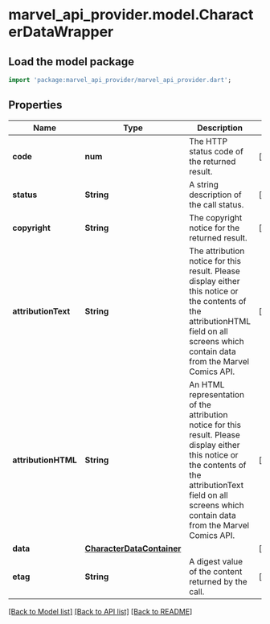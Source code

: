 # marvel_api_provider.model.CharacterDataWrapper

## Load the model package
```dart
import 'package:marvel_api_provider/marvel_api_provider.dart';
```

## Properties
Name | Type | Description | Notes
------------ | ------------- | ------------- | -------------
**code** | **num** | The HTTP status code of the returned result. | [optional] 
**status** | **String** | A string description of the call status. | [optional] 
**copyright** | **String** | The copyright notice for the returned result. | [optional] 
**attributionText** | **String** | The attribution notice for this result.  Please display either this notice or the contents of the attributionHTML field on all screens which contain data from the Marvel Comics API. | [optional] 
**attributionHTML** | **String** | An HTML representation of the attribution notice for this result.  Please display either this notice or the contents of the attributionText field on all screens which contain data from the Marvel Comics API. | [optional] 
**data** | [**CharacterDataContainer**](CharacterDataContainer.md) |  | [optional] 
**etag** | **String** | A digest value of the content returned by the call. | [optional] 

[[Back to Model list]](../README.md#documentation-for-models) [[Back to API list]](../README.md#documentation-for-api-endpoints) [[Back to README]](../README.md)


